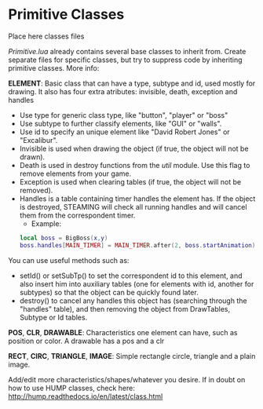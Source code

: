 # Primitive Classes
Place here classes files

*Primitive.lua* already contains several base classes to inherit from. Create separate files for specific classes, but try to suppress code by inheriting primitive classes. More info:

**ELEMENT**:
Basic class that can have a type, subtype and id, used mostly for drawing.
It also has four extra atributes: invisible, death, exception and handles
 - Use type for generic class type, like "button", "player" or "boss"
 - Use subtype to further classify elements, like "GUI" or "walls".
 - Use id to specify an unique element like "David Robert Jones" or "Excalibur".
 - Invisible is used when drawing the object (if true, the object will not be drawn).
 - Death is used in destroy functions from the *util* module. Use this flag to remove elements from your game.
 - Exception is used when clearing tables (if true, the object will not be removed).
 - Handles is a table containing timer handles the element has. If the object is destroyed, STEAMING will check all running handles and will cancel them from the correspondent timer.
    - Example:
    ```lua
    local boss = BigBoss(x,y)
    boss.handles[MAIN_TIMER] = MAIN_TIMER.after(2, boss.startAnimation)
    ```
 You can use useful methods such as:
 - setId() or setSubTp() to set the correspondent id to this element, and also insert him into auxiliary tables (one for elements with id, another for subtypes) so that the object can be quickly found later.
 - destroy() to cancel any handles this object has (searching through the "handles" table), and then removing the object from DrawTables, Subtype or Id tables.

 **POS**, **CLR**, **DRAWABLE**:
Characteristics one element can have, such as position or color. A drawable has a pos and a clr

**RECT**, **CIRC**, **TRIANGLE**, **IMAGE**:
Simple rectangle circle, triangle and a plain image.


Add/edit more characteristics/shapes/whatever you desire. If in doubt on how to use HUMP classes, check here:
http://hump.readthedocs.io/en/latest/class.html
